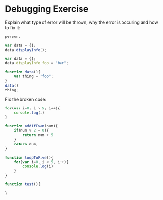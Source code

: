# Debugging Exercise

Explain what type of error will be thrown, why the error is occuring and how to fix it:

```javascript
person;
```

```javascript
var data = {};
data.displayInfo();
```

```javascript
var data = {};
data.displayInfo.foo = "bar";
```

```javascript
function data(){
    var thing = "foo";
}
data()
thing;
```


Fix the broken code:

```javascript
for(var i=0; i > 5; i++){
    console.log(i)
}
```

```javascript
function addIfEven(num){
    if(num % 2 = 0){
        return num + 5
    }
    return num;
}
```

```javascript
function loopToFive(){
    for(var i=0, i < 5, i++){
        console.log(i)
    }
}
```

```javascript
function test(){

}
```